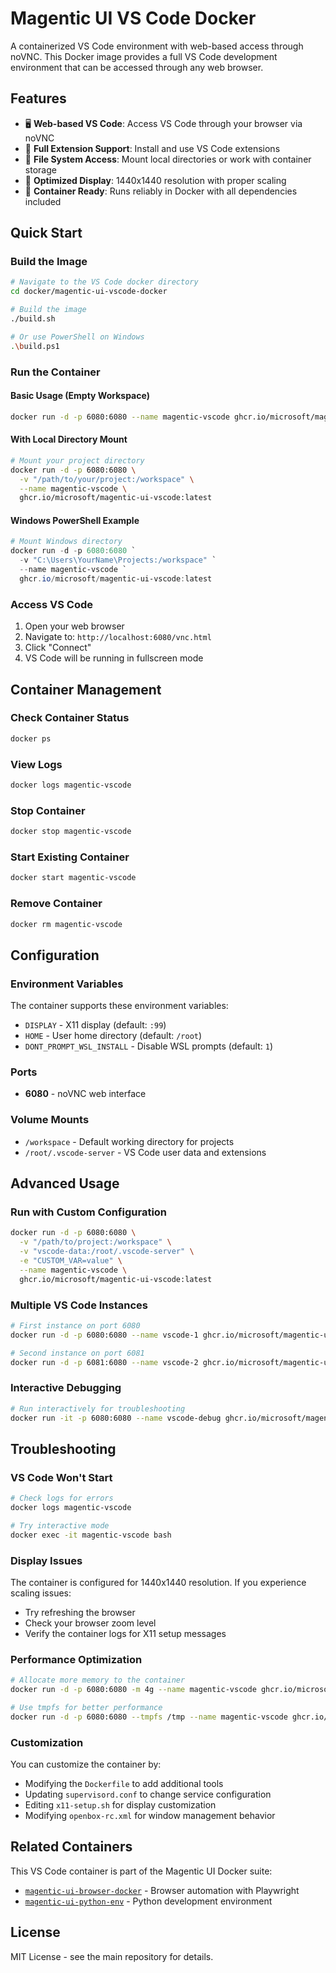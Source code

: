 # Magentic UI VS Code Docker

A containerized VS Code environment with web-based access through noVNC. This Docker image provides a full VS Code development environment that can be accessed through any web browser.

## Features

- 🖥️ **Web-based VS Code**: Access VS Code through your browser via noVNC
- 🔧 **Full Extension Support**: Install and use VS Code extensions
- 📁 **File System Access**: Mount local directories or work with container storage
- 🎯 **Optimized Display**: 1440x1440 resolution with proper scaling
- 🐳 **Container Ready**: Runs reliably in Docker with all dependencies included

## Quick Start

### Build the Image

```bash
# Navigate to the VS Code docker directory
cd docker/magentic-ui-vscode-docker

# Build the image
./build.sh

# Or use PowerShell on Windows
.\build.ps1
```

### Run the Container

#### Basic Usage (Empty Workspace)
```bash
docker run -d -p 6080:6080 --name magentic-vscode ghcr.io/microsoft/magentic-ui-vscode:latest
```

#### With Local Directory Mount
```bash
# Mount your project directory
docker run -d -p 6080:6080 \
  -v "/path/to/your/project:/workspace" \
  --name magentic-vscode \
  ghcr.io/microsoft/magentic-ui-vscode:latest
```

#### Windows PowerShell Example
```powershell
# Mount Windows directory
docker run -d -p 6080:6080 `
  -v "C:\Users\YourName\Projects:/workspace" `
  --name magentic-vscode `
  ghcr.io/microsoft/magentic-ui-vscode:latest
```

### Access VS Code

1. Open your web browser
2. Navigate to: `http://localhost:6080/vnc.html`
3. Click "Connect" 
4. VS Code will be running in fullscreen mode

## Container Management

### Check Container Status
```bash
docker ps
```

### View Logs
```bash
docker logs magentic-vscode
```

### Stop Container
```bash
docker stop magentic-vscode
```

### Start Existing Container
```bash
docker start magentic-vscode
```

### Remove Container
```bash
docker rm magentic-vscode
```

## Configuration

### Environment Variables

The container supports these environment variables:

- `DISPLAY` - X11 display (default: `:99`)
- `HOME` - User home directory (default: `/root`)
- `DONT_PROMPT_WSL_INSTALL` - Disable WSL prompts (default: `1`)

### Ports

- **6080** - noVNC web interface

### Volume Mounts

- `/workspace` - Default working directory for projects
- `/root/.vscode-server` - VS Code user data and extensions

## Advanced Usage

### Run with Custom Configuration
```bash
docker run -d -p 6080:6080 \
  -v "/path/to/project:/workspace" \
  -v "vscode-data:/root/.vscode-server" \
  -e "CUSTOM_VAR=value" \
  --name magentic-vscode \
  ghcr.io/microsoft/magentic-ui-vscode:latest
```

### Multiple VS Code Instances
```bash
# First instance on port 6080
docker run -d -p 6080:6080 --name vscode-1 ghcr.io/microsoft/magentic-ui-vscode:latest

# Second instance on port 6081
docker run -d -p 6081:6080 --name vscode-2 ghcr.io/microsoft/magentic-ui-vscode:latest
```

### Interactive Debugging
```bash
# Run interactively for troubleshooting
docker run -it -p 6080:6080 --name vscode-debug ghcr.io/microsoft/magentic-ui-vscode:latest bash
```

## Troubleshooting

### VS Code Won't Start
```bash
# Check logs for errors
docker logs magentic-vscode

# Try interactive mode
docker exec -it magentic-vscode bash
```

### Display Issues
The container is configured for 1440x1440 resolution. If you experience scaling issues:
- Try refreshing the browser
- Check your browser zoom level
- Verify the container logs for X11 setup messages

### Performance Optimization
```bash
# Allocate more memory to the container
docker run -d -p 6080:6080 -m 4g --name magentic-vscode ghcr.io/microsoft/magentic-ui-vscode:latest

# Use tmpfs for better performance
docker run -d -p 6080:6080 --tmpfs /tmp --name magentic-vscode ghcr.io/microsoft/magentic-ui-vscode:latest
```

### Customization
You can customize the container by:
- Modifying the `Dockerfile` to add additional tools
- Updating `supervisord.conf` to change service configuration
- Editing `x11-setup.sh` for display customization
- Modifying `openbox-rc.xml` for window management behavior

## Related Containers

This VS Code container is part of the Magentic UI Docker suite:
- [`magentic-ui-browser-docker`](../magentic-ui-browser-docker/) - Browser automation with Playwright
- [`magentic-ui-python-env`](../magentic-ui-python-env/) - Python development environment

## License

MIT License - see the main repository for details.